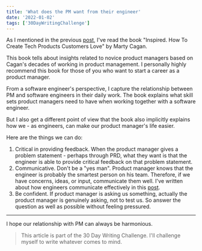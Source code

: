 ```yaml
---
title: 'What does the PM want from their engineer'
date: '2022-01-02'
tags: ['30DayWritingChallenge']
---
```


As I mentioned in the previous [post](/30-day-writing-challenge/day-8/), I've read the book "Inspired. How To Create Tech Products Customers Love" by Marty Cagan.

This book tells about insights related to novice product managers based on Cagan's decades of working in product management.  I personally highly recommend this book for those of you who want to start a career as a product manager.

From a software engineer's perspective, I capture the relationship between PM and software engineers in their daily work. The book explains what skill sets product managers need to have when working together with a software engineer.

But I also get a different point of view that the book also implicitly explains how we - as engineers, can make our product manager's life easier.

Here are the things we can do:

1. Critical in providing feedback. When the product manager gives a problem statement - perhaps through PRD, what they want is that the engineer is able to provide critical feedback on that problem statement.
2. Communicative. Don't be a "yes man". Product manager knows that the engineer is probably the smartest person on his team. Therefore, if we have concerns, ideas, or input, communicate them well. I've written about how engineers communicate effectively in this [post](blog/communicate-effectively-as-a-software-engineer/).
3. Be confident. If product manager is asking us something, actually the product manager is genuinely asking, not to test us. So answer the question as well as possible without feeling pressured.

---

I hope our relationship with PM can always be harmonious.

> This article is part of the 30 Day Writing Challenge. I'll challenge myself to write whatever comes to mind.
